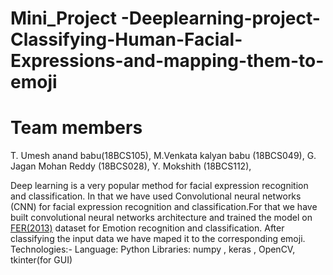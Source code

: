 # Mini_Project -Deeplearning-project-Classifying-Human-Facial-Expressions-and-mapping-them-to-emoji

# Team members 
T. Umesh anand babu(18BCS105),
M.Venkata kalyan babu (18BCS049),
G. Jagan Mohan Reddy (18BCS028),
Y. Mokshith (18BCS112),

Deep learning is a very popular method for facial expression recognition and classification. In
that we have used Convolutional neural networks (CNN) for facial expression recognition and
classification.For that we have built convolutional neural networks architecture and trained
the model on [FER(2013)](https://www.kaggle.com/msambare/fer2013) dataset for Emotion recognition and classification. After classifying the
input data we have maped it to the corresponding emoji.
Technologies:- Language: Python Libraries: numpy , keras , OpenCV, tkinter(for GUI) 
